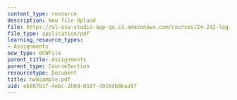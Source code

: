 ```yaml
---
content_type: resource
description: New file Uplaod
file: https://ol-ocw-studio-app-qa.s3.amazonaws.com/courses/24-242-logic-ii-spring-2004/eb087b1f4ebc2b0d01077016db8baa97_hw8sample.pdf
file_type: application/pdf
learning_resource_types:
- Assignments
ocw_type: OCWFile
parent_title: Assignments
parent_type: CourseSection
resourcetype: Document
title: hw8sample.pdf
uid: eb087b1f-4ebc-2b0d-0107-7016db8baa97
---
```

